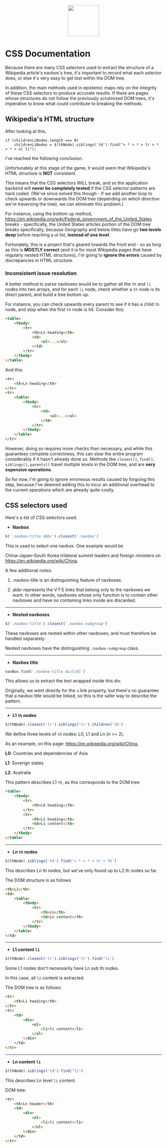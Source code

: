 <style>
img { width: 100px; height: 100px }
.wikipedia-logo { margin: auto; text-align: center }
</style>

<div class="wikipedia-logo">
    <img src="/images/wikipedia-logo.png" />
</div>

# CSS Documentation

Because there are many CSS selectors used to extract the structure
of a Wikipedia article's navbox's tree, it's important to record
what each selector does, or else it's very easy to get lost within
the DOM tree. 

In addition, the main methods used in epistemic maps rely on the
integrity of these CSS selectors to produce accurate results. If
there are pages whose structures do not follow the previously
scrutinized DOM trees, it's imperative to know what could 
contribute to breaking the methods. 

## Wikipedia's HTML structure

After looking at this,

````
if (childrenLiNodes.length === 0)
    childrenLiNodes = $(thNode).siblings('td').find("> * > * > tr > * > * > ul li");
````

I've reached the following conclusion. 

Unfortunately at this stage of the game, it would seem that Wikipedia's HTML structure is **NOT**
consistent. 

This means that the CSS selectors WILL break, and so the application backend will **never be completely
tested** if the CSS selector patterns are hard coded. (We've since solved this though - if we add another
loop to check upwards or downwards the DOM tree (depending on which direction we're traversing the tree), 
we can eliminate this problem.)

For instance, using the bottom up method, https://en.wikipedia.org/wiki/Federal_government_of_the_United_States
breaks - specifically, the United States articles portion of the DOM tree breaks specifically, 
because Geography and below titles have go **two levels deep** before reaching a ul list, **instead of
one level**. 

Fortunately, this is a project that's geared towards the front end - so as long as this is 
**MOSTLY correct** (and it is for most Wikipedia pages that have regularly nested HTML structures),
I'm going to **ignore the errors** caused by discrepancies in HTML structure. 

### Inconsistent issue resolution

A better method to parse navboxes would be to gather all the `th` and `li` nodes into two arrays,
and for each `li` node, check whether a `th` node is its direct parent, and build a tree bottom up.

For instance, you can check upwards every parent to see if it has a child `th` node, and stop when
the first `th` node is hit. Consider this: 

````html
<table>
    <tbody>
        <tr>
            <th>Ln heading</th>
            <td>
                <ul>...</ul>
            </td>
        </tr>
    </tbody>
</table>
````

And this: 

````html
<tr>
    <th>Ln heading</th>
</tr>
<tr>
    <table>
        <tbody>
            <tr>
                <td>
                    <ul>...</ul>
                </td>
            </tr>
        </tbody>
    </table> 
</tr>
````
 
However, doing so requires more checks than necessary, and while this guarantees complete correctness,
this can slow the entire program considerably if it hasn't already done so. Methods like `closest()`, 
`find()`, `siblings()`, `parents()` travel multiple levels in the DOM tree, and are **very expensive
operations**. 

So for now, I'm going to ignore erroneous results caused by forgoing this step, because I've deemed adding
this to incur an additional overhead to the current operations which are already quite costly.    

## CSS selectors used

Here's a list of CSS selectors used. 

- **Navbox** 

```javascript
$('.navbox-title abbr').closest('.navbox')
```

This is used to select one navbox. One example would be

China–Japan–South Korea trilateral summit leaders and foreign ministers
on https://en.wikipedia.org/wiki/China.

A few additional notes:

1. .navbox-title is an distinguishing feature of navboxes.
 
2. abbr represents the V·T·E links that belong only to the navboxes
we want. In other words, navboxes whose only function is to contain
other navboxes and have no containing links inside are discarded. 

***

- **Nested navboxes** 

```javascript
$('.navbox-title').closest('.navbox-subgroup')
```

These navboxes are nested within other navboxes, and must therefore
be handled separately. 

Nested navboxes have the distinguishing ```.navbox-subgroup``` class. 

***

- **Navbox title** 

```javascript
navBox.find('.navbox-title div[id]')
```

This allows us to extract the text wrapped inside this div. 

Originally, we went directly for the ```a``` link property, but
there's no guarantee that a navbox title would be linked, so this
is the safer way to describe the pattern. 

***

- **L1 `th` nodes** 

```javascript
$(thNode).closest('tr').siblings('tr').children('th')
```

We define three levels of `th` nodes: L0, L1 and Ln (n >= 2). 

As an example, on this page: https://en.wikipedia.org/wiki/China,

**L0**: Countries and dependencies of Asia

**L1**: Soverign states

**L2**: Australia

This pattern describes L1 `th`, as this corresponds to the DOM tree:

```html
<table>
    <tbody>
        <tr>
            <th>L0 heading</th>
        </tr>
        <tr>
            <th>L1 heading</th>
            <td>L1 content</th>
        </tr>
    </tbody>
</table>
```

***

- **Ln `th` nodes**

```javascript
$(thNode).siblings('td').find('> * > * > tr > th')
```

This describes Ln th nodes, but we've only found up to L2 th nodes
so far.

The DOM structure is as follows

```html
<th>L1</th>
<td>
    <table>
        <tbody>
            <tr>
                <th>Ln</th>
                <td>Ln content</th>
            </tr>
        </tbody>
    </table>
</td>
```

***

- **L1 content `li`** 

```javascript
$(thNode).closest('tr').siblings('tr').find('li')
```

Some L1 nodes don't necessarily have Ln sub th nodes.

In this case, all `li` content is extracted. 

The DOM tree is as follows:

````html
<tr>
    <th>L1 heading</th>
</tr>
<tr>
    <td>
        <div>
            <ul>
                <li>li content</li>
            </ul>        
        </div>
    </td>
</tr>
````

***

- **Ln content `li`**

````javascript
$(thNode).siblings('td').find("li")
````

This describes Ln level `li` content.

DOM tree: 

````html
<tr>
    <th>Ln header</th>
    <td>
        <div>
            <ul>
                <li>li content</li>
            </ul>
        </div>
    </td>
</tr> 
````